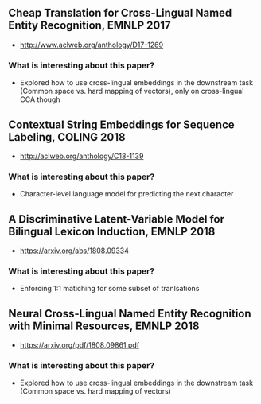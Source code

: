 ## Cheap Translation for Cross-Lingual Named Entity Recognition, EMNLP 2017
* http://www.aclweb.org/anthology/D17-1269
### What is interesting about this paper?
* Explored how to use cross-lingual embeddings in the downstream task (Common space vs. hard mapping of vectors), only on cross-lingual CCA though

## Contextual String Embeddings for Sequence Labeling, COLING 2018
* http://aclweb.org/anthology/C18-1139
### What is interesting about this paper?
* Character-level language model for predicting the next character

## A Discriminative Latent-Variable Model for Bilingual Lexicon Induction, EMNLP 2018
* https://arxiv.org/abs/1808.09334
### What is interesting about this paper?
* Enforcing 1:1 matiching for some subset of tranlsations

## Neural Cross-Lingual Named Entity Recognition with Minimal Resources, EMNLP 2018
* https://arxiv.org/pdf/1808.09861.pdf
### What is interesting about this paper?
* Explored how to use cross-lingual embeddings in the downstream task (Common space vs. hard mapping of vectors)
